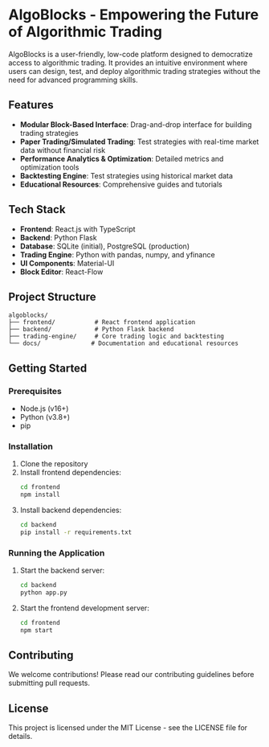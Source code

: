 # AlgoBlocks - Empowering the Future of Algorithmic Trading

AlgoBlocks is a user-friendly, low-code platform designed to democratize access to algorithmic trading. It provides an intuitive environment where users can design, test, and deploy algorithmic trading strategies without the need for advanced programming skills.

## Features

- **Modular Block-Based Interface**: Drag-and-drop interface for building trading strategies
- **Paper Trading/Simulated Trading**: Test strategies with real-time market data without financial risk
- **Performance Analytics & Optimization**: Detailed metrics and optimization tools
- **Backtesting Engine**: Test strategies using historical market data
- **Educational Resources**: Comprehensive guides and tutorials

## Tech Stack

- **Frontend**: React.js with TypeScript
- **Backend**: Python Flask
- **Database**: SQLite (initial), PostgreSQL (production)
- **Trading Engine**: Python with pandas, numpy, and yfinance
- **UI Components**: Material-UI
- **Block Editor**: React-Flow

## Project Structure

```
algoblocks/
├── frontend/           # React frontend application
├── backend/            # Python Flask backend
├── trading-engine/     # Core trading logic and backtesting
└── docs/              # Documentation and educational resources
```

## Getting Started

### Prerequisites

- Node.js (v16+)
- Python (v3.8+)
- pip

### Installation

1. Clone the repository
2. Install frontend dependencies:
   ```bash
   cd frontend
   npm install
   ```
3. Install backend dependencies:
   ```bash
   cd backend
   pip install -r requirements.txt
   ```

### Running the Application

1. Start the backend server:
   ```bash
   cd backend
   python app.py
   ```

2. Start the frontend development server:
   ```bash
   cd frontend
   npm start
   ```

## Contributing

We welcome contributions! Please read our contributing guidelines before submitting pull requests.

## License

This project is licensed under the MIT License - see the LICENSE file for details.
